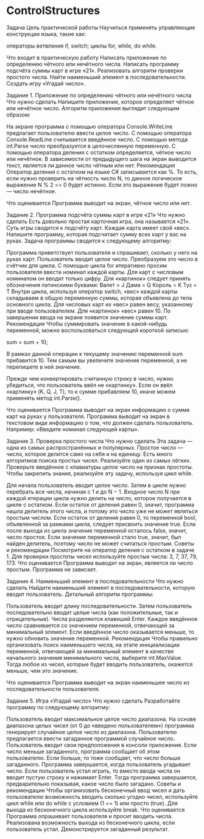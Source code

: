 # ControlStructures
Задача
Цель практической работы
Научиться применять управляющие конструкции языка, такие как:

операторы ветвления if, switch;
циклы for, while, do while.


Что входит в практическую работу
Написать приложение по определению чётного или нечётного числа.
Написать программу подсчёта суммы карт в игре «21».
Реализовать алгоритм проверки простого числа.
Найти наименьший элемент в последовательности.
Создать игру «Угадай число».


Задание 1. Приложение по определению чётного или нечётного числа
Что нужно сделать
Напишите приложение, которое определяет чётное или нечётное число. Алгоритм приложения выглядит следующим образом:

На экране программа с помощью оператора Console.WriteLine предлагает пользователю ввести целое число.
С помощью оператора Console.ReadLine считывается введённое число.
С помощью метода int.Parse число преобразуется в целочисленную переменную.
С помощью оператора деления с остатком определяется, чётное число или нечётное.
В зависимости от предыдущего шага на экран выводится текст, является ли данное число чётным или нет.
Рекомендация
Оператор деления с остатком на языке C# записывается как %. То есть, если нужно проверить на чётность число N, то данное логическое выражение N % 2 == 0 будет истинно. Если это выражение будет ложно — число нечётное.

Что оценивается
Программа выводит на экран, чётное число или нет. 



Задание 2. Программа подсчёта суммы карт в игре «21»
Что нужно сделать
Есть довольно простая карточная игра, она называется «21». Суть игры сводится к подсчёту карт. Каждая карта имеет свой «вес». Напишите программу, которая подсчитает сумму всех карт у вас на руках. Задача программы сводится к следующему алгоритму:

Программа приветствует пользователя и спрашивает, сколько у него на руках карт.
Пользователь вводит целое число.
Преобразуем это число в счётчик для цикла.
С помощью цикла for итеративно просим пользователя ввести номинал каждой карты. Для карт с числовым номиналом он вводит только цифру. 
Для «картинок» следует принять обозначения латинскими буквами:
Валет = J
Дама = Q
Король = K
Туз = T
Внутри цикла, используя оператор switch, «вес» каждой карты складываем в общую переменную суммы, которая объявлена до тела основного цикла.
Для числовых карт их «вес» равен весу, указанному при вводе пользователем. Для «картинок» «вес» равен 10.
По завершении ввода на экране появится значение суммы карт.
Рекомендация
Чтобы суммировать значение в какой-нибудь переменной, можно воспользоваться следующей короткой записью: 

sum = sum + 10;

В рамках данной операции к текущему значению переменной sum прибавится 10. Тем самым вы увеличите значение переменной, а не перепишете в ней значение.

Прежде чем конвертировать считанную строку в число, нужно убедиться, что пользователь ввёл не «картинку». Если он ввёл «картинку» (K, Q, J, T), то к сумме прибавляем 10, иначе можем применять метод int.Parse().

Что оценивается
Программа выводит на экран информацию о сумме карт на руках у пользователя. 
Программа выводит на экран в текстовом виде информацию о том, что должен сделать пользователь. Например: «Введите номинал следующей карты».


Задание 3. Проверка простого числа
Что нужно сделать
Эта задача — одна из самых распространённых и популярных. Простое число — число, которое делится само на себя и на единицу. Есть много алгоритмов поиска простых чисел. Реализуйте один из самых лёгких. Проверьте введённое с клавиатуры целое число на признак простоты. Чтобы закрепить знания, реализуйте эту задачу, используя цикл while.

Для начала пользователь вводит целое число.
Затем в цикле нужно перебрать все числа, начиная с 1 и до N − 1.
Входное число N при каждой итерации цикла нужно делить на число, которое получается в цикле с остатком.
Если остаток от деления равен 0, значит, программа нашла делитель этого числа, и потому это число уже не может являться простым числом.
Если остаток от деления равен 0, то переменной bool, объявленной за рамками цикла, следует присвоить значение true.
Если после выхода из цикла значение переменной осталось false, значит, число простое. Если значение переменной стало true, значит, был найден делитель, поэтому число не может считаться простым.
Советы и рекомендации
Посмотрите на оператор деления с остатком в задаче 1.
Для проверки простоты чисел используйте простые числа: 3, 7, 37, 79, 173. 
Что оценивается
Программа выводит на экран, является ли число простым.
Программа не зависает.


Задание 4. Наименьший элемент в последовательности
Что нужно сделать
Найдите наименьший элемент в последовательности, которую вводит пользователь. Детальный алгоритм программы:

Пользователь вводит длину последовательности. 
Затем пользователь последовательно вводит целые числа (как положительные, так и отрицательные). Числа разделяются клавишей Enter.
Каждое введённое число сравнивается со значением переменной, отвечающей за минимальный элемент. Если введённое число оказывается меньше, то нужно обновить значение переменной.
Рекомендация
Чтобы правильно организовать поиск наименьшего числа, на этапе инициализации переменной, отвечающей за минимальный элемент в качестве начального значения минимального числа, выберите int.MaxValue. Тогда любое из чисел, которые будет вводить пользователь, окажется меньше, чем это значение.

Что оценивается
Программа выводит на экран наименьшее число из последовательности пользователя.



Задание 5. Игра «Угадай число»
Что нужно сделать
Разработайте программу по следующему алгоритму:

Пользователь вводит максимальное целое число диапазона.
На основе диапазона целых чисел (от 0 до «введено пользователем») программа генерирует случайное целое число из диапазона. 
Пользователю предлагается ввести загаданное программой случайное число. Пользователь вводит свои предположения в консоли приложения. 
Если число меньше загаданного, программа сообщает об этом пользователю. 
Если больше, то тоже сообщает, что число больше загаданного.
Программа завершается, когда пользователь угадывает число. 
Если пользователь устал играть, то вместо ввода числа он вводит пустую строку и нажимает Enter. Тогда программа завершается, предварительно показывая, какое число было загадано.
Советы и рекомендации
Чтобы организовать бесконечный ввод чисел и дать пользователю возможность вводить сколько угодно чисел, используйте цикл while или do while с условием (1 == 1) или просто (true).
Для выхода из бесконечного цикла используйте break.
Что оценивается
Программа опрашивает пользователя и просит вводить числа.
Реализована возможность выхода из бесконечного цикла, если пользователь устал.
Демонстрируется загаданный результат.

